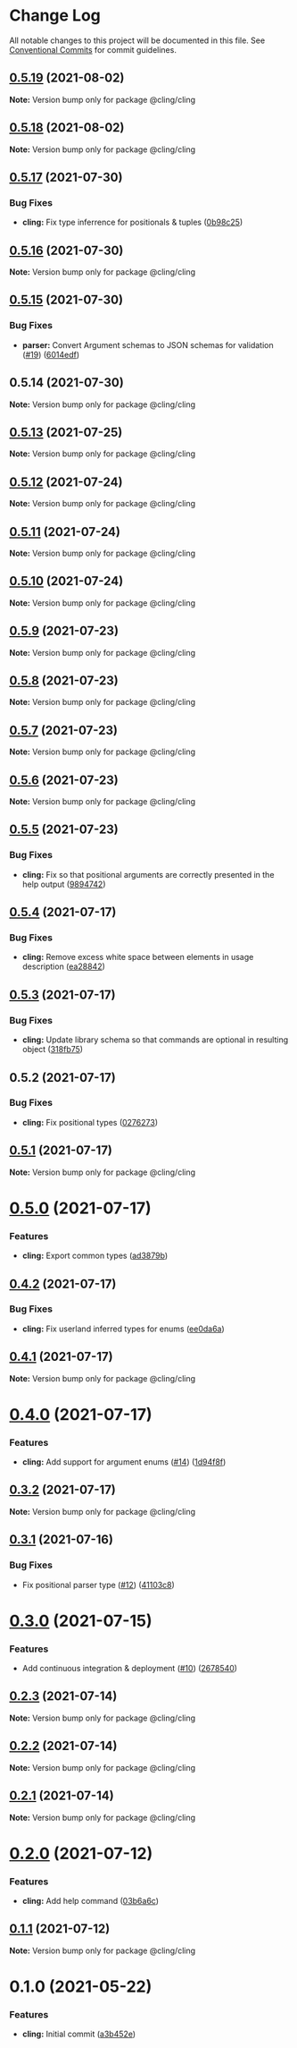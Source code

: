 # Change Log

All notable changes to this project will be documented in this file.
See [Conventional Commits](https://conventionalcommits.org) for commit guidelines.

## [0.5.19](https://github.com/simonlovesyou/cling/compare/@cling/cling@0.5.18...@cling/cling@0.5.19) (2021-08-02)

**Note:** Version bump only for package @cling/cling





## [0.5.18](https://github.com/simonlovesyou/cling/compare/@cling/cling@0.5.17...@cling/cling@0.5.18) (2021-08-02)

**Note:** Version bump only for package @cling/cling





## [0.5.17](https://github.com/simonlovesyou/cling/compare/@cling/cling@0.5.16...@cling/cling@0.5.17) (2021-07-30)


### Bug Fixes

* **cling:** Fix type inferrence for positionals & tuples ([0b98c25](https://github.com/simonlovesyou/cling/commit/0b98c251a3b5f626713baad8dff3c0dea67538c3))





## [0.5.16](https://github.com/simonlovesyou/cling/compare/@cling/cling@0.5.15...@cling/cling@0.5.16) (2021-07-30)

**Note:** Version bump only for package @cling/cling





## [0.5.15](https://github.com/simonlovesyou/cling/compare/@cling/cling@0.5.14...@cling/cling@0.5.15) (2021-07-30)


### Bug Fixes

* **parser:** Convert Argument schemas to JSON schemas for validation ([#19](https://github.com/simonlovesyou/cling/issues/19)) ([6014edf](https://github.com/simonlovesyou/cling/commit/6014edf8708b6b690ee002d773a8e27db985f514))





## 0.5.14 (2021-07-30)

**Note:** Version bump only for package @cling/cling





## [0.5.13](https://github.com/simonlovesyou/cling/compare/@cling/cling@0.5.12...@cling/cling@0.5.13) (2021-07-25)

**Note:** Version bump only for package @cling/cling





## [0.5.12](https://github.com/simonlovesyou/cling/compare/@cling/cling@0.5.11...@cling/cling@0.5.12) (2021-07-24)

**Note:** Version bump only for package @cling/cling





## [0.5.11](https://github.com/simonlovesyou/cling/compare/@cling/cling@0.5.10...@cling/cling@0.5.11) (2021-07-24)

**Note:** Version bump only for package @cling/cling





## [0.5.10](https://github.com/simonlovesyou/cling/compare/@cling/cling@0.5.9...@cling/cling@0.5.10) (2021-07-24)

**Note:** Version bump only for package @cling/cling





## [0.5.9](https://github.com/simonlovesyou/cling/compare/@cling/cling@0.5.8...@cling/cling@0.5.9) (2021-07-23)

**Note:** Version bump only for package @cling/cling





## [0.5.8](https://github.com/simonlovesyou/cling/compare/@cling/cling@0.5.7...@cling/cling@0.5.8) (2021-07-23)

**Note:** Version bump only for package @cling/cling





## [0.5.7](https://github.com/simonlovesyou/cling/compare/@cling/cling@0.5.6...@cling/cling@0.5.7) (2021-07-23)

**Note:** Version bump only for package @cling/cling





## [0.5.6](https://github.com/simonlovesyou/cling/compare/@cling/cling@0.5.5...@cling/cling@0.5.6) (2021-07-23)

**Note:** Version bump only for package @cling/cling





## [0.5.5](https://github.com/simonlovesyou/cling/compare/@cling/cling@0.5.4...@cling/cling@0.5.5) (2021-07-23)


### Bug Fixes

* **cling:** Fix so that positional arguments are correctly presented in the help output ([9894742](https://github.com/simonlovesyou/cling/commit/98947423deafaa1ad0a52cd14f46a8cb01082f84))





## [0.5.4](https://github.com/simonlovesyou/cling/compare/@cling/cling@0.5.3...@cling/cling@0.5.4) (2021-07-17)


### Bug Fixes

* **cling:** Remove excess white space between elements in usage description ([ea28842](https://github.com/simonlovesyou/cling/commit/ea288424aaaf0fbe2484be5e08048f9478b3019f))





## [0.5.3](https://github.com/simonlovesyou/cling/compare/@cling/cling@0.5.2...@cling/cling@0.5.3) (2021-07-17)


### Bug Fixes

* **cling:** Update library schema so that commands are optional in resulting object ([318fb75](https://github.com/simonlovesyou/cling/commit/318fb75fe0d875edcacfac7f68fb9cb360c8332d))





## 0.5.2 (2021-07-17)


### Bug Fixes

* **cling:** Fix positional types ([0276273](https://github.com/simonlovesyou/cling/commit/02762733df62f45ae164212853b36b394e54bb5a))





## [0.5.1](https://github.com/simonlovesyou/cling/compare/@cling/cling@0.5.0...@cling/cling@0.5.1) (2021-07-17)

**Note:** Version bump only for package @cling/cling





# [0.5.0](https://github.com/simonlovesyou/cling/compare/@cling/cling@0.4.2...@cling/cling@0.5.0) (2021-07-17)


### Features

* **cling:** Export common types ([ad3879b](https://github.com/simonlovesyou/cling/commit/ad3879bb561f190dadc96a507a5a528b9c4b77fc))





## [0.4.2](https://github.com/simonlovesyou/cling/compare/@cling/cling@0.4.1...@cling/cling@0.4.2) (2021-07-17)


### Bug Fixes

* **cling:** Fix userland inferred types for enums ([ee0da6a](https://github.com/simonlovesyou/cling/commit/ee0da6a94d6b830d28833b3f1f78c6a8319e1b37))





## [0.4.1](https://github.com/simonlovesyou/cling/compare/@cling/cling@0.4.0...@cling/cling@0.4.1) (2021-07-17)

**Note:** Version bump only for package @cling/cling





# [0.4.0](https://github.com/simonlovesyou/cling/compare/@cling/cling@0.3.2...@cling/cling@0.4.0) (2021-07-17)


### Features

* **cling:** Add support for argument enums ([#14](https://github.com/simonlovesyou/cling/issues/14)) ([1d94f8f](https://github.com/simonlovesyou/cling/commit/1d94f8f2b91ccb5668806fa1e37c10ed55bed973))





## [0.3.2](https://github.com/simonlovesyou/cling/compare/@cling/cling@0.3.1...@cling/cling@0.3.2) (2021-07-17)

**Note:** Version bump only for package @cling/cling





## [0.3.1](https://github.com/simonlovesyou/cling/compare/@cling/cling@0.3.0...@cling/cling@0.3.1) (2021-07-16)


### Bug Fixes

* Fix positional parser type ([#12](https://github.com/simonlovesyou/cling/issues/12)) ([41103c8](https://github.com/simonlovesyou/cling/commit/41103c812b63bf2bec3c7e45adcce8a1cbe6b737))





# [0.3.0](https://github.com/simonlovesyou/cling/compare/@cling/cling@0.2.0...@cling/cling@0.3.0) (2021-07-15)


### Features

* Add continuous integration & deployment ([#10](https://github.com/simonlovesyou/cling/issues/10)) ([2678540](https://github.com/simonlovesyou/cling/commit/26785407152e888115f3be8eced963b656f02fb6))





## [0.2.3](https://github.com/simonlovesyou/cling/compare/@cling/cling@0.2.2...@cling/cling@0.2.3) (2021-07-14)

**Note:** Version bump only for package @cling/cling





## [0.2.2](https://github.com/simonlovesyou/cling/compare/@cling/cling@0.2.0...@cling/cling@0.2.2) (2021-07-14)

**Note:** Version bump only for package @cling/cling





## [0.2.1](https://github.com/simonlovesyou/cling/compare/@cling/cling@0.2.0...@cling/cling@0.2.1) (2021-07-14)

**Note:** Version bump only for package @cling/cling





# [0.2.0](https://github.com/simonlovesyou/cling/compare/@cling/cling@0.1.1...@cling/cling@0.2.0) (2021-07-12)


### Features

* **cling:** Add help command ([03b6a6c](https://github.com/simonlovesyou/cling/commit/03b6a6c4d425c0f747bb8972c9e3dd882cd73df1))





## [0.1.1](https://github.com/simonlovesyou/cling/compare/@cling/cling@0.1.0...@cling/cling@0.1.1) (2021-07-12)

**Note:** Version bump only for package @cling/cling





# 0.1.0 (2021-05-22)


### Features

* **cling:** Initial commit ([a3b452e](https://github.com/simonlovesyou/cling/commit/a3b452edbb0a51846ed7e7ea786f9546e0251ad3))
